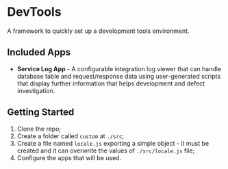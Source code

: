 # DevTools

A framework to quickly set up a development tools environment.

## Included Apps

* **Service Log App** - A configurable integration log viewer that can handle database table and request/response data using user-generated scripts that display further information that helps development and defect investigation.

## Getting Started

1. Clone the repo;
2. Create a folder called `custom` at `./src`;
3. Create a file named `locale.js` exporting a simple object - it must be created and it can overwrite the values of `./src/locale.js` file;
4. Configure the apps that will be used.